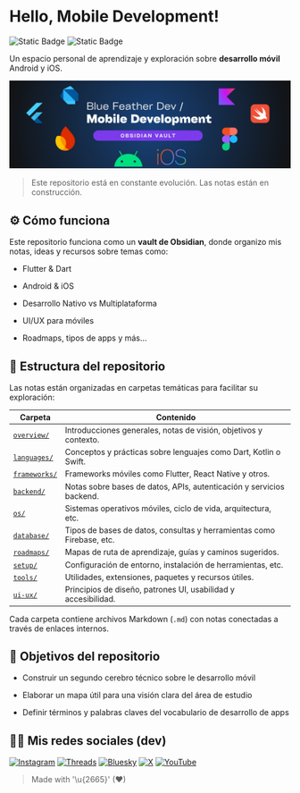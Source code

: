 # Hello, Mobile Development!

![Static Badge](https://img.shields.io/badge/notes-obsidian-7C3AED?style=for-the-badge&logo=obsidian&labelColor=101010)
![Static Badge](https://img.shields.io/badge/markup-markdown-000000?style=for-the-badge&logo=markdown&logoColor=white&labelColor=101010)

Un espacio personal de aprendizaje y exploración sobre **desarrollo móvil** Android y iOS.

![](./images/header.png)

> Este repositorio está en constante evolución. Las notas están en construcción.

## ⚙️ Cómo funciona

Este repositorio funciona como un **vault de Obsidian**, donde organizo mis notas, ideas y recursos sobre temas como:

- Flutter & Dart
  
- Android & iOS
- Desarrollo Nativo vs Multiplataforma
- UI/UX para móviles
- Roadmaps, tipos de apps y más...

## 📁 Estructura del repositorio

Las notas están organizadas en carpetas temáticas para facilitar su exploración:

| Carpeta                       | Contenido                                                             |
| ----------------------------- | --------------------------------------------------------------------- |
| [`overview/`](./overview)     | Introducciones generales, notas de visión, objetivos y contexto.      |
| [`languages/`](./languages)   | Conceptos y prácticas sobre lenguajes como Dart, Kotlin o Swift.      |
| [`frameworks/`](./frameworks) | Frameworks móviles como Flutter, React Native y otros.                |
| [`backend/`](./backend)       | Notas sobre bases de datos, APIs, autenticación y servicios backend.  |
| [`os/`](./os)                 | Sistemas operativos móviles, ciclo de vida, arquitectura, etc.        |
| [`database/`](./database)     | Tipos de bases de datos, consultas y herramientas como Firebase, etc. |
| [`roadmaps/`](./roadmaps)     | Mapas de ruta de aprendizaje, guías y caminos sugeridos.              |
| [`setup/`](./setup)           | Configuración de entorno, instalación de herramientas, etc.           |
| [`tools/`](tools.md)          | Utilidades, extensiones, paquetes y recursos útiles.                  |
| [`ui-ux/`](./ui_ux)           | Principios de diseño, patrones UI, usabilidad y accesibilidad.        |

Cada carpeta contiene archivos Markdown (`.md`) con notas conectadas a través de enlaces internos.

## 🎯 Objetivos del repositorio

- Construir un segundo cerebro técnico  sobre le desarrollo móvil
  
- Elaborar un mapa útil para una visión clara del área de estudio
- Definir términos y palabras claves del vocabulario de desarrollo de apps

## 👨‍💻 Mis redes sociales (dev)

[![Instagram](https://img.shields.io/badge/instagram-bluefeather.dev-FF0069?style=for-the-badge&logo=instagram&labelColor=101010)](https://www.instagram.com/bluefeather.dev)
[![Threads](https://img.shields.io/badge/threads-bluefeather.dev-000000?style=for-the-badge&logo=threads&labelColor=101010)](https://www.threads.com/@bluefeather.dev)
[![Bluesky](https://img.shields.io/badge/bluesky-bluefeatherdev-0285FF?style=for-the-badge&logo=bluesky&labelColor=101010)](https://bsky.app/profile/bluefeatherdev.bsky.social)
[![X](https://img.shields.io/badge/x_(twitter)-bluefeatherdev-000000?style=for-the-badge&logo=x&labelColor=101010)](https://x.com/bluefeatherdev)
[![YouTube](https://img.shields.io/badge/youtube-bluefeatherdev-FF0000?style=for-the-badge&logo=youtube&labelColor=101010)](https://www.youtube.com/@bluefeatherdev)

> Made with '\u{2665}' (♥)
